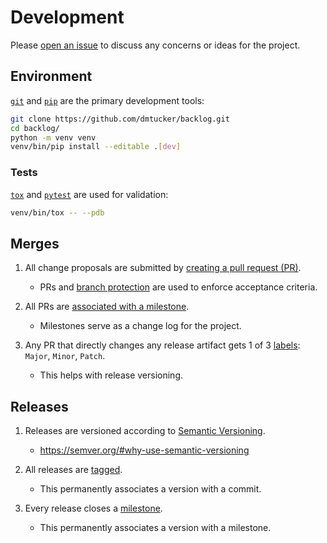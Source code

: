 # Development

Please [open an issue](https://help.github.com/articles/creating-an-issue/) to discuss any concerns or ideas for the project.

## Environment

[`git`](https://git-scm.com/doc) and [`pip`](https://pip.pypa.io/) are the primary development tools:
``` sh
git clone https://github.com/dmtucker/backlog.git
cd backlog/
python -m venv venv
venv/bin/pip install --editable .[dev]
```

### Tests

[`tox`](https://tox.readthedocs.io/) and [`pytest`](https://docs.pytest.org/) are used for validation:
``` sh
venv/bin/tox -- --pdb
```

## Merges

1. All change proposals are submitted by [creating a pull request (PR)](https://help.github.com/articles/creating-a-pull-request/).
   - PRs and [branch protection](https://help.github.com/articles/about-protected-branches/) are used to enforce acceptance criteria.

2. All PRs are [associated with a milestone](https://help.github.com/articles/associating-milestones-with-issues-and-pull-requests/).
   - Milestones serve as a change log for the project.

3. Any PR that directly changes any release artifact gets 1 of 3 [labels](https://help.github.com/articles/applying-labels-to-issues-and-pull-requests/): `Major`, `Minor`, `Patch`.
   - This helps with release versioning.

## Releases

1. Releases are versioned according to [Semantic Versioning](http://semver.org/).
   - https://semver.org/#why-use-semantic-versioning

2. All releases are [tagged](https://git-scm.com/book/en/v2/Git-Basics-Tagging).
   - This permanently associates a version with a commit.

3. Every release closes a [milestone](https://help.github.com/articles/about-milestones/).
   - This permanently associates a version with a milestone.
